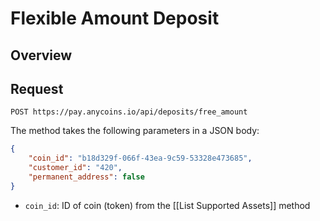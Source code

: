 # Flexible Amount Deposit

## Overview

## Request

```plaintext
POST https://pay.anycoins.io/api/deposits/free_amount
```

The method takes the following parameters in a JSON body:

```json
{
    "coin_id": "b18d329f-066f-43ea-9c59-53328e473685",
    "customer_id": "420",
    "permanent_address": false
}
```

- `coin_id`: ID of coin (token) from the [[List Supported Assets]] method
